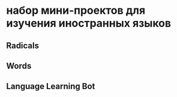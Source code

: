 # набор мини-проектов для изучения иностранных языков
## Radicals
## Words
## Language Learning Bot

